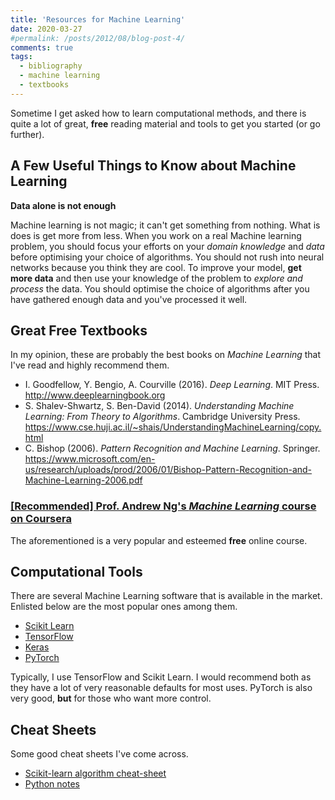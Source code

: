 ```yaml
---
title: 'Resources for Machine Learning'
date: 2020-03-27
#permalink: /posts/2012/08/blog-post-4/
comments: true
tags:
  - bibliography
  - machine learning
  - textbooks
---
```


Sometime I get asked how to learn computational methods, and there is quite a lot of great, **free** reading material and tools to get you started (or go further).

## A Few Useful Things to Know about Machine Learning

**Data alone is not enough**

Machine learning is not magic; it can't get something from nothing. What is does is get more from less. When you work on a real Machine learning problem, you should focus your efforts on your *domain knowledge* and *data* before optimising your choice of algorithms. You should not rush into neural networks because you think they are cool. To improve your model, **get more data** and then use your knowledge of the problem to *explore and process* the data. You should optimise the choice of algorithms after you have gathered enough data and you've processed it well.

## Great Free Textbooks

In my opinion, these are probably the best books on *Machine Learning* that I've read and highly recommend them.

* I. Goodfellow, Y. Bengio, A. Courville (2016). *Deep Learning*. MIT Press. http://www.deeplearningbook.org
* S. Shalev-Shwartz, S. Ben-David (2014). *Understanding Machine Learning: From Theory to Algorithms*. Cambridge University Press. https://www.cse.huji.ac.il/~shais/UnderstandingMachineLearning/copy.html
* C. Bishop (2006). *Pattern Recognition and Machine Learning*. Springer. https://www.microsoft.com/en-us/research/uploads/prod/2006/01/Bishop-Pattern-Recognition-and-Machine-Learning-2006.pdf 

### [[Recommended] Prof. Andrew Ng's *Machine Learning* course on Coursera](https://www.coursera.org/learn/machine-learning) 

The aforementioned is a very popular and esteemed **free** online course.

## Computational Tools

There are several Machine Learning software that is available in the market. Enlisted below are the most popular ones among them.

* [Scikit Learn](https://scikit-learn.org/stable/)
* [TensorFlow](https://www.tensorflow.org/)
* [Keras](https://keras.io/)
* [PyTorch](https://pytorch.org/)

Typically, I use TensorFlow and Scikit Learn. I would recommend both as they have a lot of very reasonable defaults for most uses. PyTorch is also very good, **but** for those who want more control.

## Cheat Sheets

Some good cheat sheets I've come across.

* [Scikit-learn algorithm cheat-sheet](https://scikit-learn.org/stable/tutorial/machine_learning_map/)
* [Python notes](https://ioannisgkouzionis.github.io/files/Python-Notes.pdf)